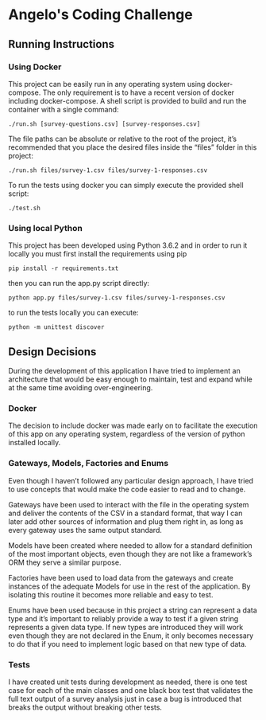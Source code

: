 # Angelo's Coding Challenge

## Running Instructions

### Using Docker

This project can be easily run in any operating system using docker-compose.
The only requirement is to have a recent version of docker including docker-compose.
A shell script is provided to build and run the container with a single command:

```
./run.sh [survey-questions.csv] [survey-responses.csv]
```

The file paths can be absolute or relative to the root of the project,
it’s recommended that you place the desired files inside the “files” folder in this project:

```
./run.sh files/survey-1.csv files/survey-1-responses.csv
```

To run the tests using docker you can simply execute the provided shell script:

```
./test.sh
```

### Using local Python

This project has been developed using Python 3.6.2 and
in order to run it locally you must first install the requirements using pip

```
pip install -r requirements.txt
```

then you can run the app.py script directly:

```
python app.py files/survey-1.csv files/survey-1-responses.csv
```

to run the tests locally you can execute:

```
python -m unittest discover
```

## Design Decisions

During the development of this application I have tried to implement an architecture that would be easy enough to maintain,
test and expand while at the same time avoiding over-engineering.

### Docker

The decision to include docker was made early on to facilitate the execution of this app on any operating system,
regardless of the version of python installed locally.

### Gateways, Models, Factories and Enums

Even though I haven’t followed any particular design approach,
I have tried to use concepts that would make the code easier to read and to change.

Gateways have been used to interact with the file in the operating system and deliver the contents of the CSV in a standard format,
that way I can later add other sources of information and plug them right in, as long as every gateway uses the same output standard.

Models have been created where needed to allow for a standard definition of the most important objects,
even though they are not like a framework’s ORM they serve a similar purpose.

Factories have been used to load data from the gateways and create instances of the adequate Models for use in the rest of the application.
By isolating this routine it becomes more reliable and easy to test.

Enums have been used because in this project a string can represent a data type and it’s important to reliably provide
 a way to test if a given string represents a given data type.
 If new types are introduced they will work even though they are not declared in the Enum,
 it only becomes necessary to do that if you need to implement logic based on that new type of data.

### Tests

I have created unit tests during development as needed,
there is one test case for each of the main classes and one black box test that validates the full text output of a survey analysis
 just in case a bug is introduced that breaks the output without breaking other tests.
